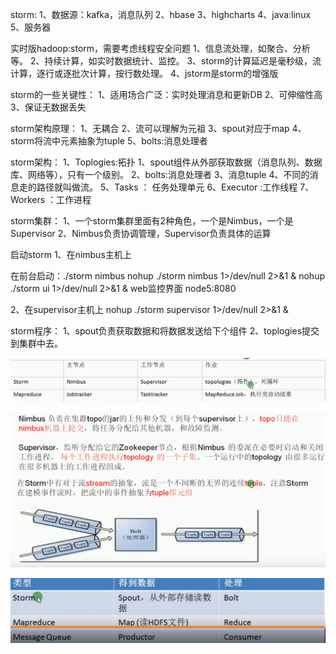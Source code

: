storm:
1、数据源：kafka，消息队列
2、hbase
3、highcharts
4、java:linux
5、服务器

实时版hadoop:storm，需要考虑线程安全问题
1、信息流处理，如聚合、分析等。
2、持续计算，如实时数据统计、监控。
3、storm的计算延迟是毫秒级，流计算，逐行或逐批次计算，按行数处理。
4、jstorm是storm的增强版

storm的一些关键性：
1、适用场合广泛：实时处理消息和更新DB
2、可伸缩性高
3、保证无数据丢失

storm架构原理：
1、无耦合
2、流可以理解为元祖
3、spout对应于map
4、storm将流中元素抽象为tuple
5、bolts:消息处理者


storm架构：
1、Toplogies:拓扑
1、spout组件从外部获取数据（消息队列、数据库、网络等），只有一个级别。
2、bolts:消息处理者
3、消息tuple
4、不同的消息走的路径就叫做流。
5、Tasks ： 任务处理单元
6、Executor :工作线程
7、Workers ：工作进程

storm集群：
1、一个storm集群里面有2种角色，一个是Nimbus，一个是Supervisor
2、Nimbus负责协调管理，Supervisor负责具体的运算

启动storm
1、在nimbus主机上

在前台启动：./storm nimbus
nohup ./storm nimbus 1>/dev/null 2>&1 &
nohup ./storm ui 1>/dev/null 2>&1 & web监控界面  node5:8080

2、在supervisor主机上
nohup ./storm supervisor 1>/dev/null 2>&1 &

storm程序：
1、spout负责获取数据和将数据发送给下个组件
2、toplogies提交到集群中去。

![](images/storm.png)

![](images/storm1.png)

![](images/storm2.png)